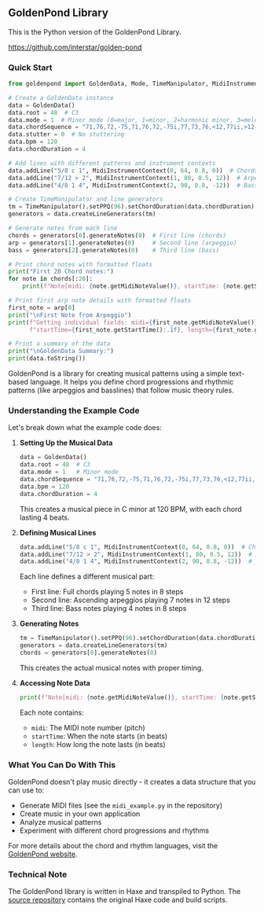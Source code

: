 ## GoldenPond Library

This is the Python version of the GoldenPond Library.

https://github.com/interstar/golden-pond


### Quick Start
<!--
    pip install goldenpond

Then make a local test file. For example
-->

```python
from goldenpond import GoldenData, Mode, TimeManipulator, MidiInstrumentContext

# Create a GoldenData instance
data = GoldenData()
data.root = 48  # C3
data.mode = 1  # Minor mode (0=major, 1=minor, 2=harmonic minor, 3=melodic minor)
data.chordSequence = "71,76,72,-75,71,76,72,-75i,77,73,76,<12,77ii,>12,71,96,74ii,75"
data.stutter = 0  # No stuttering
data.bpm = 120
data.chordDuration = 4

# Add lines with different patterns and instrument contexts
data.addLine("5/8 c 1", MidiInstrumentContext(0, 64, 0.8, 0))  # Chords on channel 0
data.addLine("7/12 > 2", MidiInstrumentContext(1, 80, 0.5, 12))  # Arpeggio on channel 1
data.addLine("4/8 1 4", MidiInstrumentContext(2, 90, 0.8, -12))  # Bass on channel 2

# Create TimeManipulator and line generators
tm = TimeManipulator().setPPQ(96).setChordDuration(data.chordDuration).setBPM(data.bpm)
generators = data.createLineGenerators(tm)

# Generate notes from each line
chords = generators[0].generateNotes(0)  # First line (chords)
arp = generators[1].generateNotes(0)     # Second line (arpeggio)
bass = generators[2].generateNotes(0)    # Third line (bass)

# Print chord notes with formatted floats
print("First 20 Chord notes:")
for note in chords[:20]:
    print(f"Note[midi: {note.getMidiNoteValue()}, startTime: {note.getStartTime():.1f}, length: {note.getLength():.1f}]")

# Print first arp note details with formatted floats
first_note = arp[0]
print("\nFirst Note from Arpeggio")
print(f"Getting individual fields: midi={first_note.getMidiNoteValue()}, "
      f"startTime={first_note.getStartTime():.1f}, length={first_note.getLength():.1f}")

# Print a summary of the data
print("\nGoldenData Summary:")
print(data.toString())

```

GoldenPond is a library for creating musical patterns using a simple text-based language. It helps you define chord progressions and rhythmic patterns (like arpeggios and basslines) that follow music theory rules.

### Understanding the Example Code

Let's break down what the example code does:

1. **Setting Up the Musical Data**
   ```python
   data = GoldenData()
   data.root = 48  # C3
   data.mode = 1   # Minor mode
   data.chordSequence = "71,76,72,-75,71,76,72,-75i,77,73,76,<12,77ii,>12,71,96,74ii,75"
   data.bpm = 120
   data.chordDuration = 4
   ```
   This creates a musical piece in C minor at 120 BPM, with each chord lasting 4 beats.

2. **Defining Musical Lines**
   ```python
   data.addLine("5/8 c 1", MidiInstrumentContext(0, 64, 0.8, 0))  # Chords
   data.addLine("7/12 > 2", MidiInstrumentContext(1, 80, 0.5, 12))  # Arpeggio
   data.addLine("4/8 1 4", MidiInstrumentContext(2, 90, 0.8, -12))  # Bass
   ```
   Each line defines a different musical part:
   - First line: Full chords playing 5 notes in 8 steps
   - Second line: Ascending arpeggios playing 7 notes in 12 steps
   - Third line: Bass notes playing 4 notes in 8 steps

3. **Generating Notes**
   ```python
   tm = TimeManipulator().setPPQ(96).setChordDuration(data.chordDuration).setBPM(data.bpm)
   generators = data.createLineGenerators(tm)
   chords = generators[0].generateNotes(0)
   ```
   This creates the actual musical notes with proper timing.

4. **Accessing Note Data**
   ```python
   print(f"Note[midi: {note.getMidiNoteValue()}, startTime: {note.getStartTime():.1f}, length: {note.getLength():.1f}]")
   ```
   Each note contains:
   - `midi`: The MIDI note number (pitch)
   - `startTime`: When the note starts (in beats)
   - `length`: How long the note lasts (in beats)

### What You Can Do With This

GoldenPond doesn't play music directly - it creates a data structure that you can use to:
- Generate MIDI files (see the `midi_example.py` in the repository)
- Create music in your own application
- Analyze musical patterns
- Experiment with different chord progressions and rhythms

For more details about the chord and rhythm languages, visit the [GoldenPond website](https://gilbertlisterresearch.com/goldenpond.html).

### Technical Note

The GoldenPond library is written in Haxe and transpiled to Python. The [source repository](https://github.com/interstar/golden-pond) contains the original Haxe code and build scripts. 